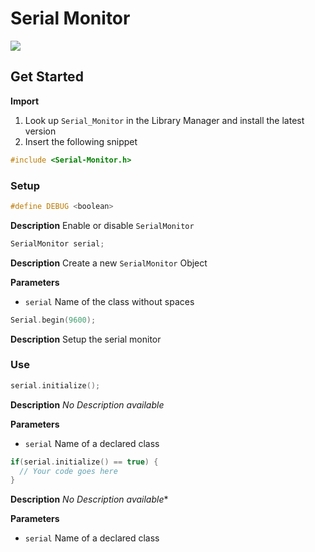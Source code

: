 # Serial Monitor

[![](https://img.shields.io/badge/Available_in_the_Arduino_Library_Manager-2ea44f)](https://www.arduino.cc/reference/en/libraries/serial_monitor/)

## Get Started

**Import**

1. Look up `Serial_Monitor` in the Library Manager and install the latest version
2. Insert the following snippet
 
```ino
#include <Serial-Monitor.h>
```

### Setup

```ino
#define DEBUG <boolean>
```
**Description** Enable or disable `SerialMonitor`

```ino
SerialMonitor serial;
```
**Description** Create a new `SerialMonitor` Object

**Parameters**
* `serial` Name of the class without spaces

```ino
Serial.begin(9600);
```
**Description** Setup the serial monitor

### Use

```ino
serial.initialize();
```
**Description** *No Description available*

**Parameters**
* `serial` Name of a declared class

```ino
if(serial.initialize() == true) {
  // Your code goes here
}
```
**Description** *No Description available**

**Parameters**
* `serial` Name of a declared class
